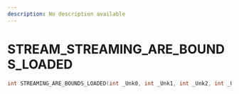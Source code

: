```yaml
---
description: No description available 
---
```


# STREAM\_STREAMING_ARE_BOUNDS_LOADED

```cpp
int STREAMING_ARE_BOUNDS_LOADED(int _Unk0, int _Unk1, int _Unk2, int _Unk3);
```